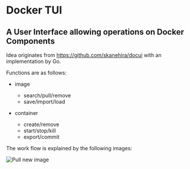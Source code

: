 # Docker TUI

## A User Interface allowing operations on Docker Components

Idea originates from https://github.com/skanehira/docui with an implementation by Go.

Functions are as follows:
 - image

    - search/pull/remove
    - save/import/load
 
 - container
    - create/remove
    - start/stop/kill
    - export/commit
 
 The work flow is explained by the following images:
 
 ![Pull new image](https://drive.google.com/file/d/1qeLnSb7CJ7etHoCs1QhXvjL7o9rfFS2V/view?usp=sharing)
